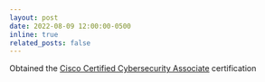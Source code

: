 ```yaml
---
layout: post
date: 2022-08-09 12:00:00-0500
inline: true
related_posts: false
---
```


Obtained the [Cisco Certified Cybersecurity Associate](https://www.credly.com/badges/002d219e-0aea-401c-b792-a3eb12f90d2b) certification
